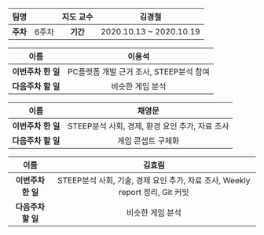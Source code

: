 |   팀명   |       | 지도 교수 |         김경철          |
| :------: | :---: | :-------: | :---------------------: |
| **주차** | 6주차 | **기간**  | 2020.10.13 ~ 2020.10.19 |

|        이름        |                 이용석                  |
| :----------------: | :-------------------------------------: |
| **이번주차 한 일** | PC플랫폼 개발 근거 조사, STEEP분석 참여 |
| **다음주차 할 일** |            비슷한 게임 분석             |

|        이름        |                     채영문                      |
| :----------------: | :---------------------------------------------: |
| **이번주차 한 일** | STEEP분석 사회, 경제, 환경 요인 추가, 자료 조사 |
| **다음주차 할 일** |               게임 콘셉트 구체화                |

|        이름        |                            김효림                            |
| :----------------: | :----------------------------------------------------------: |
| **이번주차 한 일** | STEEP분석 사회, 기술, 경제 요인 추가, 자료 조사, Weekly report 정리, Git 커밋 |
| **다음주차 할 일** |                       비슷한 게임 분석                       |